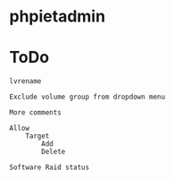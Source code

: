 # phpietadmin

ToDo
=================
    lvrename
    
    Exclude volume group from dropdown menu
    
    More comments
    
    Allow
        Target
            Add
            Delete
            
    Software Raid status
